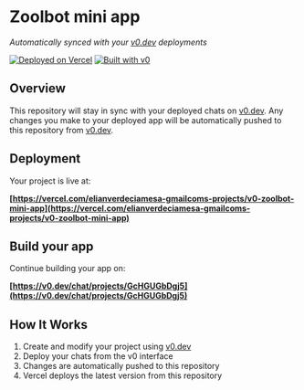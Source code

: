 # Zoolbot mini app

*Automatically synced with your [v0.dev](https://v0.dev) deployments*

[![Deployed on Vercel](https://img.shields.io/badge/Deployed%20on-Vercel-black?style=for-the-badge&logo=vercel)](https://vercel.com/elianverdeciamesa-gmailcoms-projects/v0-zoolbot-mini-app)
[![Built with v0](https://img.shields.io/badge/Built%20with-v0.dev-black?style=for-the-badge)](https://v0.dev/chat/projects/GcHGUGbDgj5)

## Overview

This repository will stay in sync with your deployed chats on [v0.dev](https://v0.dev).
Any changes you make to your deployed app will be automatically pushed to this repository from [v0.dev](https://v0.dev).

## Deployment

Your project is live at:

**[https://vercel.com/elianverdeciamesa-gmailcoms-projects/v0-zoolbot-mini-app](https://vercel.com/elianverdeciamesa-gmailcoms-projects/v0-zoolbot-mini-app)**

## Build your app

Continue building your app on:

**[https://v0.dev/chat/projects/GcHGUGbDgj5](https://v0.dev/chat/projects/GcHGUGbDgj5)**

## How It Works

1. Create and modify your project using [v0.dev](https://v0.dev)
2. Deploy your chats from the v0 interface
3. Changes are automatically pushed to this repository
4. Vercel deploys the latest version from this repository